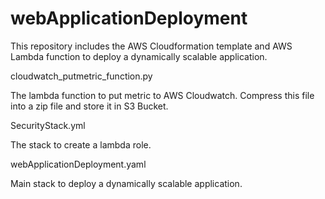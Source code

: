 # webApplicationDeployment
This repository includes the AWS Cloudformation template and AWS Lambda function to deploy a dynamically scalable application.

cloudwatch_putmetric_function.py

The lambda function to put metric to AWS Cloudwatch. Compress this file into a zip file and store it in S3 Bucket.

SecurityStack.yml

The stack to create a lambda role.

webApplicationDeployment.yaml

Main stack to deploy a dynamically scalable application. 
